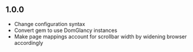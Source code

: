 ## 1.0.0

- Change configuration syntax
- Convert gem to use DomGlancy instances
- Make page mappings account for scrollbar width by widening browser accordingly

